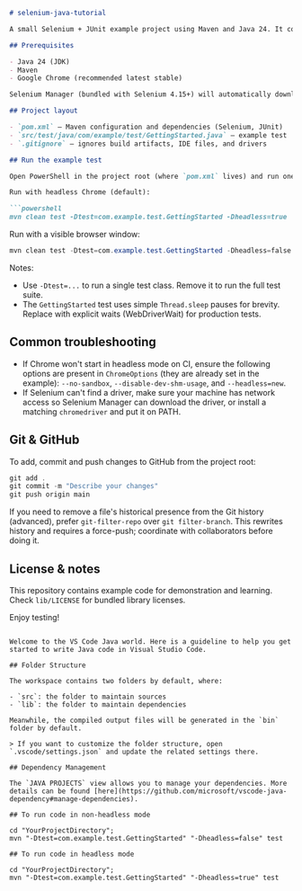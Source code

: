 ```markdown
# selenium-java-tutorial

A small Selenium + JUnit example project using Maven and Java 24. It contains a single test (`com.example.test.GettingStarted`) that demonstrates running Chrome in headless and non-headless modes.

## Prerequisites

- Java 24 (JDK)
- Maven
- Google Chrome (recommended latest stable)

Selenium Manager (bundled with Selenium 4.15+) will automatically download and manage the correct browser driver, so you normally don't need to install chromedriver manually.

## Project layout

- `pom.xml` — Maven configuration and dependencies (Selenium, JUnit)
- `src/test/java/com/example/test/GettingStarted.java` — example test
- `.gitignore` — ignores build artifacts, IDE files, and drivers

## Run the example test

Open PowerShell in the project root (where `pom.xml` lives) and run one of these commands.

Run with headless Chrome (default):

```powershell
mvn clean test -Dtest=com.example.test.GettingStarted -Dheadless=true
```

Run with a visible browser window:

```powershell
mvn clean test -Dtest=com.example.test.GettingStarted -Dheadless=false
```

Notes:
- Use `-Dtest=...` to run a single test class. Remove it to run the full test suite.
- The `GettingStarted` test uses simple `Thread.sleep` pauses for brevity. Replace with explicit waits (WebDriverWait) for production tests.

## Common troubleshooting

- If Chrome won't start in headless mode on CI, ensure the following options are present in `ChromeOptions` (they are already set in the example): `--no-sandbox`, `--disable-dev-shm-usage`, and `--headless=new`.
- If Selenium can't find a driver, make sure your machine has network access so Selenium Manager can download the driver, or install a matching `chromedriver` and put it on PATH.

## Git & GitHub

To add, commit and push changes to GitHub from the project root:

```powershell
git add .
git commit -m "Describe your changes"
git push origin main
```

If you need to remove a file's historical presence from the Git history (advanced), prefer `git-filter-repo` over `git filter-branch`. This rewrites history and requires a force-push; coordinate with collaborators before doing it.

## License & notes

This repository contains example code for demonstration and learning. Check `lib/LICENSE` for bundled library licenses.

Enjoy testing!
```## Getting Started

Welcome to the VS Code Java world. Here is a guideline to help you get started to write Java code in Visual Studio Code.

## Folder Structure

The workspace contains two folders by default, where:

- `src`: the folder to maintain sources
- `lib`: the folder to maintain dependencies

Meanwhile, the compiled output files will be generated in the `bin` folder by default.

> If you want to customize the folder structure, open `.vscode/settings.json` and update the related settings there.

## Dependency Management

The `JAVA PROJECTS` view allows you to manage your dependencies. More details can be found [here](https://github.com/microsoft/vscode-java-dependency#manage-dependencies).

## To run code in non-headless mode

cd "YourProjectDirectory"; 
mvn "-Dtest=com.example.test.GettingStarted" "-Dheadless=false" test

## To run code in headless mode

cd "YourProjectDirectory";
mvn "-Dtest=com.example.test.GettingStarted" "-Dheadless=true" test
